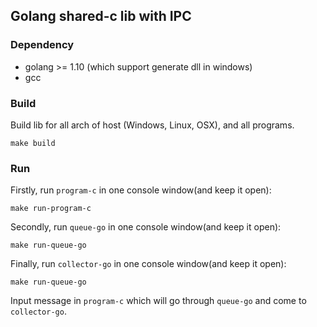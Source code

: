 ## Golang shared-c lib with IPC

### Dependency
- golang >= 1.10 (which support generate dll in windows)
- gcc

### Build
Build lib for all arch of host (Windows, Linux, OSX), and all programs. 
```shell script
make build
```

### Run
Firstly, run `program-c` in one console window(and keep it open):
```shell script
make run-program-c
```

Secondly, run `queue-go` in one console window(and keep it open):
```shell script
make run-queue-go
```

Finally, run `collector-go` in one console window(and keep it open):
```shell script
make run-queue-go
```

Input message in `program-c` which will go through `queue-go` and come to `collector-go`.

